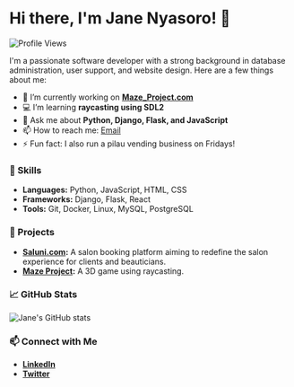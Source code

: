 # Hi there, I'm Jane Nyasoro! 👋

![Profile Views](https://komarev.com/ghpvc/?username=janenyasoro&color=blue)

I'm a passionate software developer with a strong background in database administration, user support, and website design. Here are a few things about me:

- 🌱 I’m currently working on **[Maze_Project.com](https://Maze_Project.com)**
- 💻 I’m learning **raycasting using SDL2**
- 💬 Ask me about **Python, Django, Flask, and JavaScript**
- 📫 How to reach me: [Email](mailto:janenyasoro@gmail.com)
- ⚡ Fun fact: I also run a pilau vending business on Fridays!

### 🌟 Skills
- **Languages:** Python, JavaScript, HTML, CSS
- **Frameworks:** Django, Flask, React
- **Tools:** Git, Docker, Linux, MySQL, PostgreSQL

### 🚀 Projects
- **[Saluni.com](https://saluni.com):** A salon booking platform aiming to redefine the salon experience for clients and beauticians.
- **[Maze Project](https://github.com/janenyasoro/Maze_Project):** A 3D game using raycasting.

### 📈 GitHub Stats
![Jane's GitHub stats](https://github-readme-stats.vercel.app/api?username=janenyasoro&show_icons=true&theme=radical)

### 📫 Connect with Me
- **[LinkedIn](https://linkedin.com/in/janenyasoro)**
- **[Twitter](https://twitter.com/jayne_christine)**
